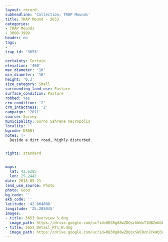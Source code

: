 ```yaml
---
layout: record
subheadline: 'Collection: TRAP Mounds'
title: TRAP Mound - 3653
categories:
- TRAP Mounds
- 3000-3999
header: no
tags:
- ''
trap_id: '3653'

certainty: Certain
elevation: '460'
max_diameter: '16'
min_diameter: '16'
height: '0.3'
size_category: Small
surrounding_land_use: Pasture
surface_condition: Pasture
robbed: Yes
crm_condition: '2'
crm_intactness: '2'
campaign: '2011'
source: Survey
municipality: Gorno Sahrane necropolis
locality: ''
bgcode: DS001
notes: |-
  Beside a dirt road, highly disturbed.


rights: standard


maps:
  lat: 42.6285
  lon: 25.2442
date: 2018-05-21
land_use_source: Photo
photo: Good
bg_code: ''
akb_code: ''
latitude: '42.664808'
longitude: '25.205045'
images:
- title: 3653_Overview_S.dng
  image_path: https://drive.google.com/uc?id=0B3Rg88wZDQscUWdxT1NBZmN3OTQ
- title: 3653_Detail_RT1_W.dng
  image_path: https://drive.google.com/uc?id=0B3Rg88wZDQscSWJDcnJYeWQ3aEU
---
```

